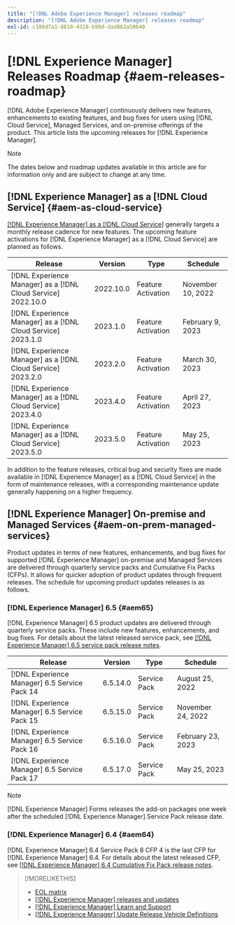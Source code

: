 ```yaml
---
title: "[!DNL Adobe Experience Manager] releases roadmap"
description: "[!DNL Adobe Experience Manager] releases roadmap"
exl-id: c106d7a1-8810-4328-b99d-dad862a50640
---
```

# [!DNL Experience Manager] Releases Roadmap {#aem-releases-roadmap}

[!DNL Adobe Experience Manager] continuously delivers new features, enhancements to existing features, and bug fixes for users using [!DNL Cloud Service], Managed Services, and on-premise offerings of the product. This article lists the upcoming releases for [!DNL Experience Manager].

>[!NOTE]
>
>The dates below and roadmap updates available in this article are for information only and are subject to change at any time.

## [!DNL Experience Manager] as a [!DNL Cloud Service] {#aem-as-cloud-service}

[[!DNL Experience Manager] as a [!DNL Cloud Service]](https://experienceleague.adobe.com/docs/experience-manager-cloud-service/content/release-notes/home.html) generally targets a monthly release cadence for new features. The upcoming feature activations for [!DNL Experience Manager] as a [!DNL Cloud Service] are planned as follows.

| Release |Version |Type |Schedule |
|---|---|---|---|
| [!DNL Experience Manager] as a [!DNL Cloud Service] 2022.10.0 |2022.10.0  |Feature Activation |November 10, 2022 |
| [!DNL Experience Manager] as a [!DNL Cloud Service] 2023.1.0 |2023.1.0  |Feature Activation |February 9, 2023 |
| [!DNL Experience Manager] as a [!DNL Cloud Service] 2023.2.0 |2023.2.0  |Feature Activation |March 30, 2023 |
| [!DNL Experience Manager] as a [!DNL Cloud Service] 2023.4.0 |2023.4.0  |Feature Activation |April 27, 2023 |
| [!DNL Experience Manager] as a [!DNL Cloud Service] 2023.5.0 |2023.5.0  |Feature Activation|May 25, 2023 |

In addition to the feature releases, critical bug and security fixes are made available in [!DNL Experience Manager] as a [!DNL Cloud Service] in the form of maintenance releases, with a corresponding maintenance update generally happening on a higher frequency.

## [!DNL Experience Manager] On-premise and Managed Services {#aem-on-prem-managed-services}

Product updates in terms of new features, enhancements, and bug fixes for supported [!DNL Experience Manager] on-premise and Managed Services are delivered through quarterly service packs and Cumulative Fix Packs (CFPs). It allows for quicker adoption of product updates through frequent releases. The schedule for upcoming product updates releases is as follows.

### [!DNL Experience Manager] 6.5 {#aem65}

[!DNL Experience Manager] 6.5 product updates are delivered through quarterly service packs. These include new features, enhancements, and bug fixes. For details about the latest released service pack, see [[!DNL Experience Manager] 6.5 service pack release notes](https://experienceleague.adobe.com/docs/experience-manager-65/release-notes/release-notes.html).

| Release |Version |Type |Schedule |
|---|---|---|---|
| [!DNL Experience Manager] 6.5 Service Pack 14|6.5.14.0  |Service Pack |August 25, 2022 |
| [!DNL Experience Manager] 6.5 Service Pack 15|6.5.15.0  |Service Pack |November 24, 2022 |
| [!DNL Experience Manager] 6.5 Service Pack 16|6.5.16.0  |Service Pack |February 23, 2023 |
| [!DNL Experience Manager] 6.5 Service Pack 17|6.5.17.0  |Service Pack |May 25, 2023 |

>[!NOTE]
>
>[!DNL Experience Manager] Forms releases the add-on packages one week after the scheduled [!DNL Experience Manager] Service Pack release date.

### [!DNL Experience Manager] 6.4 {#aem64}

[!DNL Experience Manager] 6.4 Service Pack 8 CFP 4 is the last CFP for [!DNL Experience Manager] 6.4. For details about the latest released CFP, see [[!DNL Experience Manager] 6.4 Cumulative Fix Pack release notes](https://experienceleague.adobe.com/docs/experience-manager-64/release-notes/cfp-release-notes.html).

>[!MORELIKETHIS]
>
>* [EOL matrix](https://helpx.adobe.com/support/programs/eol-matrix.html)
>* [[!DNL Experience Manager] releases and updates](https://experienceleague.adobe.com/docs/experience-manager-release-information/aem-release-updates/aem-releases-updates.html?lang=en)
>* [[!DNL Experience Manager] Learn and Support](https://experienceleague.adobe.com/docs/experience-manager-cloud-service.html)
>* [[!DNL Experience Manager] Update Release Vehicle Definitions](/help/update-release-vehicle-definitions.md)
